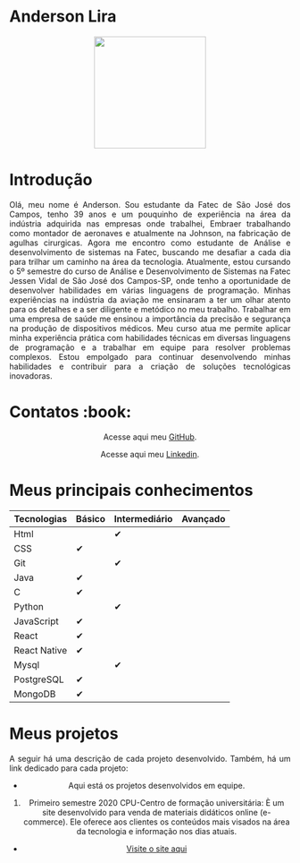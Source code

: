 # Anderson Lira
<div align="center">
<img src="https://user-images.githubusercontent.com/72878812/230811691-e1c37396-afbb-4fe6-a23f-db4946c701e1.jpeg" width="200px"/>

<h1 align="left"> Introdução </h1>
<p align="justify">Olá, meu nome é Anderson. Sou estudante da Fatec de São José dos Campos, tenho 39 anos e um pouquinho de experiência na área da indústria adquirida nas empresas onde trabalhei, Embraer trabalhando como montador de aeronaves e atualmente na Johnson, na fabricação de agulhas cirurgicas. Agora me encontro como estudante de Análise e desenvolvimento de sistemas na Fatec, buscando me desafiar a cada dia para trilhar um caminho na área da tecnologia.
Atualmente, estou cursando o 5º semestre do curso de Análise e Desenvolvimento de Sistemas na Fatec Jessen Vidal de São José dos Campos-SP, onde tenho a oportunidade de desenvolver habilidades em várias linguagens de programação. Minhas experiências na indústria da aviação me ensinaram a ter um olhar atento para os detalhes e a ser diligente e metódico no meu trabalho. Trabalhar em uma empresa de saúde me ensinou a importância da precisão e segurança na produção de dispositivos médicos.
Meu curso atua me permite aplicar minha experiência prática com habilidades técnicas em diversas linguagens de programação e a trabalhar em equipe para resolver problemas complexos. Estou empolgado para continuar desenvolvendo minhas habilidades e contribuir para a criação de soluções tecnológicas inovadoras.</p>

<h1 align="left">  Contatos :book: </h1>

Acesse aqui meu [GitHub](https://github.com/alira1984).
 
Acesse aqui meu [Linkedin](https://www.linkedin.com/in/anderson-lira-ads/).
 


<h1 align="left"> Meus principais conhecimentos </h1> 

| Tecnologias   |    Básico     | Intermediário | Avançado |
| ------------- | ------------- | ------------- | -------- |
|    Html       |               |     ✔         |          |
|    CSS        |      ✔        |               |          |
|    Git        |               |        ✔      |          |
|    Java       |        ✔      |               |          |
|    C          |         ✔     |               |          |
|    Python     |               |        ✔      |          |
|    JavaScript |         ✔     |               |          |
|    React      |        ✔      |               |          |
|   React Native|         ✔     |               |          |
|    Mysql      |               |       ✔       |          |
|   PostgreSQL  |        ✔      |               |          |
|    MongoDB    |         ✔     |               |          |


<h1 align="left">  Meus projetos </h1>
<p align="justify"> A seguir há uma descrição de cada projeto desenvolvido. Também, há um link dedicado para cada projeto: </P>

* Aqui está os projetos desenvolvidos em equipe.

1. Primeiro semestre 2020
CPU-Centro de formação universitária: È um site desenvolvido para venda de materiais didáticos online (e-commerce). Ele oferece aos clientes os conteúdos mais visados na área da tecnologia e informação nos dias atuais.
* [Visite o site aqui](http://cpu.rf.gd/) 


